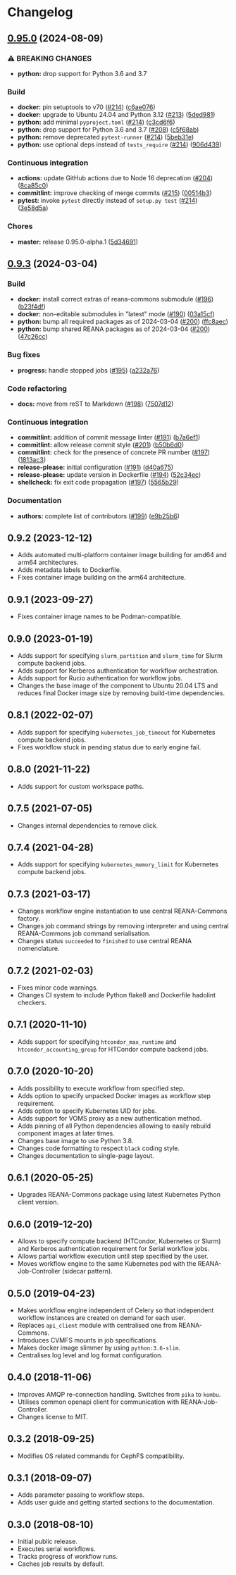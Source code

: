# Changelog

## [0.95.0](https://github.com/wirespecter/reana-workflow-engine-serial/compare/0.9.3...0.95.0) (2024-08-09)


### ⚠ BREAKING CHANGES

* **python:** drop support for Python 3.6 and 3.7

### Build

* **docker:** pin setuptools to v70 ([#214](https://github.com/wirespecter/reana-workflow-engine-serial/issues/214)) ([c6ae076](https://github.com/wirespecter/reana-workflow-engine-serial/commit/c6ae076bf4c8be9b5018e6acb7b0f94cce134184))
* **docker:** upgrade to Ubuntu 24.04 and Python 3.12 ([#213](https://github.com/wirespecter/reana-workflow-engine-serial/issues/213)) ([5ded981](https://github.com/wirespecter/reana-workflow-engine-serial/commit/5ded981a6c4b22dc49ee4306aed860a4881c9dd3))
* **python:** add minimal `pyproject.toml` ([#214](https://github.com/wirespecter/reana-workflow-engine-serial/issues/214)) ([c3cd6f6](https://github.com/wirespecter/reana-workflow-engine-serial/commit/c3cd6f65d9450dd40a3f9c49461db27283798925))
* **python:** drop support for Python 3.6 and 3.7 ([#208](https://github.com/wirespecter/reana-workflow-engine-serial/issues/208)) ([c5f68ab](https://github.com/wirespecter/reana-workflow-engine-serial/commit/c5f68aba7305f37755722a88b7a79f49a61b1ebf))
* **python:** remove deprecated `pytest-runner` ([#214](https://github.com/wirespecter/reana-workflow-engine-serial/issues/214)) ([5beb31e](https://github.com/wirespecter/reana-workflow-engine-serial/commit/5beb31efbc5dd7ce688fa559621aaf63ee1ed388))
* **python:** use optional deps instead of `tests_require` ([#214](https://github.com/wirespecter/reana-workflow-engine-serial/issues/214)) ([906d439](https://github.com/wirespecter/reana-workflow-engine-serial/commit/906d4397e9670fac20c515a73eeed78567635fc3))


### Continuous integration

* **actions:** update GitHub actions due to Node 16 deprecation ([#204](https://github.com/wirespecter/reana-workflow-engine-serial/issues/204)) ([8ca85c0](https://github.com/wirespecter/reana-workflow-engine-serial/commit/8ca85c0b85a93b60d6202ebdd8ac955bb635a1a9))
* **commitlint:** improve checking of merge commits ([#215](https://github.com/wirespecter/reana-workflow-engine-serial/issues/215)) ([00514b3](https://github.com/wirespecter/reana-workflow-engine-serial/commit/00514b3639e7b2ded09953628f3ac8346ef57db2))
* **pytest:** invoke `pytest` directly instead of `setup.py test` ([#214](https://github.com/wirespecter/reana-workflow-engine-serial/issues/214)) ([3e58d5a](https://github.com/wirespecter/reana-workflow-engine-serial/commit/3e58d5a0dbe61c5c97c628d243cb639a0b3dfd99))


### Chores

* **master:** release 0.95.0-alpha.1 ([5d34691](https://github.com/wirespecter/reana-workflow-engine-serial/commit/5d34691ed5fde8d38720b742bd9921cd52b7fa0e))

## [0.9.3](https://github.com/reanahub/reana-workflow-engine-serial/compare/0.9.2...0.9.3) (2024-03-04)


### Build

* **docker:** install correct extras of reana-commons submodule ([#196](https://github.com/reanahub/reana-workflow-engine-serial/issues/196)) ([b23f4df](https://github.com/reanahub/reana-workflow-engine-serial/commit/b23f4df602d80d62626e8e907181a8c710eb662f))
* **docker:** non-editable submodules in "latest" mode ([#190](https://github.com/reanahub/reana-workflow-engine-serial/issues/190)) ([03a15cf](https://github.com/reanahub/reana-workflow-engine-serial/commit/03a15cfa7973152f9923ecade412d8eab3ea80e3))
* **python:** bump all required packages as of 2024-03-04 ([#200](https://github.com/reanahub/reana-workflow-engine-serial/issues/200)) ([ffc8aec](https://github.com/reanahub/reana-workflow-engine-serial/commit/ffc8aec739e2284f301586d47618ff6c4142643a))
* **python:** bump shared REANA packages as of 2024-03-04 ([#200](https://github.com/reanahub/reana-workflow-engine-serial/issues/200)) ([47c26cc](https://github.com/reanahub/reana-workflow-engine-serial/commit/47c26ccfbfdfc7419c4a6fab1d7abf95a667e4e2))


### Bug fixes

* **progress:** handle stopped jobs ([#195](https://github.com/reanahub/reana-workflow-engine-serial/issues/195)) ([a232a76](https://github.com/reanahub/reana-workflow-engine-serial/commit/a232a76627e09bfb401de4f547540c6012357986))


### Code refactoring

* **docs:** move from reST to Markdown ([#198](https://github.com/reanahub/reana-workflow-engine-serial/issues/198)) ([7507d12](https://github.com/reanahub/reana-workflow-engine-serial/commit/7507d1243af43f4621e117f4f92569f4dd7271f6))


### Continuous integration

* **commitlint:** addition of commit message linter ([#191](https://github.com/reanahub/reana-workflow-engine-serial/issues/191)) ([b7a6ef1](https://github.com/reanahub/reana-workflow-engine-serial/commit/b7a6ef18dae95efae7af791094b5ff79369705b0))
* **commitlint:** allow release commit style ([#201](https://github.com/reanahub/reana-workflow-engine-serial/issues/201)) ([b50b6d0](https://github.com/reanahub/reana-workflow-engine-serial/commit/b50b6d0398fc6d6e4c4704d3698d811b7088921d))
* **commitlint:** check for the presence of concrete PR number ([#197](https://github.com/reanahub/reana-workflow-engine-serial/issues/197)) ([1813ac3](https://github.com/reanahub/reana-workflow-engine-serial/commit/1813ac3a88cd8e33a59040c6bd72ed048a151654))
* **release-please:** initial configuration ([#191](https://github.com/reanahub/reana-workflow-engine-serial/issues/191)) ([d40a675](https://github.com/reanahub/reana-workflow-engine-serial/commit/d40a675cab6b6e8c7631d503358016d427bdac3c))
* **release-please:** update version in Dockerfile ([#194](https://github.com/reanahub/reana-workflow-engine-serial/issues/194)) ([52c34ec](https://github.com/reanahub/reana-workflow-engine-serial/commit/52c34ec2003fd09b8a65ef3cff61b7f9a105041e))
* **shellcheck:** fix exit code propagation ([#197](https://github.com/reanahub/reana-workflow-engine-serial/issues/197)) ([5565b29](https://github.com/reanahub/reana-workflow-engine-serial/commit/5565b29ac7b431561af2cd43e6ed882bbdf57126))


### Documentation

* **authors:** complete list of contributors ([#199](https://github.com/reanahub/reana-workflow-engine-serial/issues/199)) ([e9b25b6](https://github.com/reanahub/reana-workflow-engine-serial/commit/e9b25b6ab37421971d02c52422ed19fce249b4ea))

## 0.9.2 (2023-12-12)

- Adds automated multi-platform container image building for amd64 and arm64 architectures.
- Adds metadata labels to Dockerfile.
- Fixes container image building on the arm64 architecture.

## 0.9.1 (2023-09-27)

- Fixes container image names to be Podman-compatible.

## 0.9.0 (2023-01-19)

- Adds support for specifying `slurm_partition` and `slurm_time` for Slurm compute backend jobs.
- Adds support for Kerberos authentication for workflow orchestration.
- Adds support for Rucio authentication for workflow jobs.
- Changes the base image of the component to Ubuntu 20.04 LTS and reduces final Docker image size by removing build-time dependencies.

## 0.8.1 (2022-02-07)

- Adds support for specifying `kubernetes_job_timeout` for Kubernetes compute backend jobs.
- Fixes workflow stuck in pending status due to early engine fail.

## 0.8.0 (2021-11-22)

- Adds support for custom workspace paths.

## 0.7.5 (2021-07-05)

- Changes internal dependencies to remove click.

## 0.7.4 (2021-04-28)

- Adds support for specifying `kubernetes_memory_limit` for Kubernetes compute backend jobs.

## 0.7.3 (2021-03-17)

- Changes workflow engine instantiation to use central REANA-Commons factory.
- Changes job command strings by removing interpreter and using central REANA-Commons job command serialisation.
- Changes status `succeeded` to `finished` to use central REANA nomenclature.

## 0.7.2 (2021-02-03)

- Fixes minor code warnings.
- Changes CI system to include Python flake8 and Dockerfile hadolint checkers.

## 0.7.1 (2020-11-10)

- Adds support for specifying `htcondor_max_runtime` and `htcondor_accounting_group` for HTCondor compute backend jobs.

## 0.7.0 (2020-10-20)

- Adds possibility to execute workflow from specified step.
- Adds option to specify unpacked Docker images as workflow step requirement.
- Adds option to specify Kubernetes UID for jobs.
- Adds support for VOMS proxy as a new authentication method.
- Adds pinning of all Python dependencies allowing to easily rebuild component images at later times.
- Changes base image to use Python 3.8.
- Changes code formatting to respect `black` coding style.
- Changes documentation to single-page layout.

## 0.6.1 (2020-05-25)

- Upgrades REANA-Commons package using latest Kubernetes Python client version.

## 0.6.0 (2019-12-20)

- Allows to specify compute backend (HTCondor, Kubernetes or Slurm) and
  Kerberos authentication requirement for Serial workflow jobs.
- Allows partial workflow execution until step specified by the user.
- Moves workflow engine to the same Kubernetes pod with the REANA-Job-Controller
  (sidecar pattern).

## 0.5.0 (2019-04-23)

- Makes workflow engine independent of Celery so that independent workflow
  instances are created on demand for each user.
- Replaces `api_client` module with centralised one from REANA-Commons.
- Introduces CVMFS mounts in job specifications.
- Makes docker image slimmer by using `python:3.6-slim`.
- Centralises log level and log format configuration.

## 0.4.0 (2018-11-06)

- Improves AMQP re-connection handling. Switches from `pika` to `kombu`.
- Utilises common openapi client for communication with REANA-Job-Controller.
- Changes license to MIT.

## 0.3.2 (2018-09-25)

- Modifies OS related commands for CephFS compatibility.

## 0.3.1 (2018-09-07)

- Adds parameter passing to workflow steps.
- Adds user guide and getting started sections to the documentation.

## 0.3.0 (2018-08-10)

- Initial public release.
- Executes serial workflows.
- Tracks progress of workflow runs.
- Caches job results by default.
